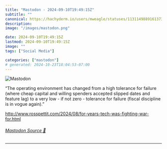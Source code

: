 ```yaml
---
title: "Mastodon - 2024-09-10T19:49:15Z"
subtitle: ""
canonical: https://hachyderm.io/users/mweagle/statuses/113114988916137343
description:
image: "/images/mastodon.png"

date: 2024-09-10T19:49:15Z
lastmod: 2024-09-10T19:49:15Z
image: ""
tags: ["Social Media"]

categories: ["mastodon"]
# generated: 2024-10-23T18:04:53-07:00
---
```

![Mastodon](/images/mastodon.png)

<p>“The operating environment has changed from a high tolerance for failure (where cheap capital and willing spenders accepted slipped dates and feature lag) to a very low - if not zero - tolerance for failure (fiscal discipline is in vogue again).”</p><p><a href="http://www.rosspettit.com/2024/08/for-years-tech-was-fighting-war-for.html" target="_blank" rel="nofollow noopener noreferrer" translate="no"><span class="invisible">http://www.</span><span class="ellipsis">rosspettit.com/2024/08/for-yea</span><span class="invisible">rs-tech-was-fighting-war-for.html</span></a></p>


###### [Mastodon Source 🐘](https://hachyderm.io/@mweagle/113114988916137343)

___
